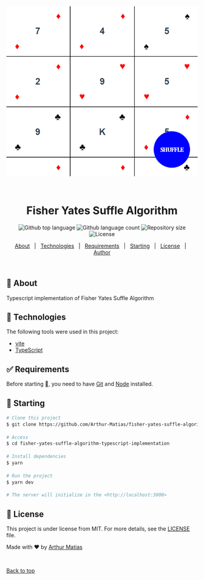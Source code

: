 <div align="center" id="top"> 
  <img src="./assets/Shuffle.png" alt="Fisher Yates Suffle Algorithm" />

  &#xa0;

  <!-- <a href="https://fisheryatessufflealgorithmtypescriptimplementation.netlify.app">Demo</a> -->
</div>

<h1 align="center">Fisher Yates Suffle Algorithm</h1>

<p align="center">
  <img alt="Github top language" src="https://img.shields.io/github/languages/top/Arthur-Matias/fisher-yates-suffle-algorithm-typescript-implementation?color=56BEB8">

  <img alt="Github language count" src="https://img.shields.io/github/languages/count/Arthur-Matias/fisher-yates-suffle-algorithm-typescript-implementation?color=56BEB8">

  <img alt="Repository size" src="https://img.shields.io/github/repo-size/Arthur-Matias/fisher-yates-suffle-algorithm-typescript-implementation?color=56BEB8">

  <img alt="License" src="https://img.shields.io/github/license/Arthur-Matias/fisher-yates-suffle-algorithm-typescript-implementation?color=56BEB8">

  <!-- <img alt="Github issues" src="https://img.shields.io/github/issues/Arthur-Matias/fisher-yates-suffle-algorithm-typescript-implementation?color=56BEB8" /> -->

  <!-- <img alt="Github forks" src="https://img.shields.io/github/forks/Arthur-Matias/fisher-yates-suffle-algorithm-typescript-implementation?color=56BEB8" /> -->

  <!-- <img alt="Github stars" src="https://img.shields.io/github/stars/Arthur-Matias/fisher-yates-suffle-algorithm-typescript-implementation?color=56BEB8" /> -->
</p>

<!-- Status -->

<!-- <h4 align="center"> 
	🚧  Fisher Yates Suffle Algorithm Typescript Implementation 🚀 Under construction...  🚧
</h4> 

<hr> -->

<p align="center">
  <a href="#dart-about">About</a> &#xa0; | &#xa0; 
  <a href="#rocket-technologies">Technologies</a> &#xa0; | &#xa0;
  <a href="#white_check_mark-requirements">Requirements</a> &#xa0; | &#xa0;
  <a href="#checkered_flag-starting">Starting</a> &#xa0; | &#xa0;
  <a href="#memo-license">License</a> &#xa0; | &#xa0;
  <a href="https://github.com/Arthur-Matias" target="_blank">Author</a>
</p>

<br>

## :dart: About ##

Typescript implementation of Fisher Yates Suffle Algorithm

## :rocket: Technologies ##

The following tools were used in this project:

- [vite](https://vitejs.dev/)
- [TypeScript](https://www.typescriptlang.org/)

## :white_check_mark: Requirements ##

Before starting :checkered_flag:, you need to have [Git](https://git-scm.com) and [Node](https://nodejs.org/en/) installed.

## :checkered_flag: Starting ##

```bash
# Clone this project
$ git clone https://github.com/Arthur-Matias/fisher-yates-suffle-algorithm-typescript-implementation

# Access
$ cd fisher-yates-suffle-algorithm-typescript-implementation

# Install dependencies
$ yarn

# Run the project
$ yarn dev

# The server will initialize in the <http://localhost:3000>
```

## :memo: License ##

This project is under license from MIT. For more details, see the [LICENSE](LICENSE.md) file.


Made with :heart: by <a href="https://github.com/Arthur-Matias" target="_blank">Arthur Matias</a>

&#xa0;

<a href="#top">Back to top</a>

